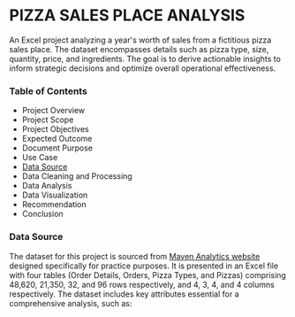 # PIZZA SALES PLACE ANALYSIS

An Excel project analyzing a year's worth of sales from a fictitious pizza sales place. The dataset encompasses details such as pizza type, size, quantity, price, and ingredients. The goal is to derive actionable insights to inform strategic decisions and optimize overall operational effectiveness.

### Table of Contents
 - Project Overview
 - Project Scope
 - Project Objectives
 - Expected Outcome
- Document Purpose
- Use Case
- [Data Source](https://github.com/Oluwaseun2024-ctrl/August-Python-Class/blob/main/README.md#data-source)
- Data Cleaning and Processing
- Data Analysis
- Data Visualization
- Recommendation
- Conclusion

### Data Source
The dataset for this project is sourced from [Maven Analytics website](https://app.mavenanalytics.io/datasets?search=pizz) designed specifically for practice purposes. It is presented in an Excel file with four tables (Order Details, Orders, Pizza Types, and Pizzas) comprising 48,620, 21,350, 32, and 96 rows respectively, and 4, 3, 4, and 4 columns respectively. The dataset includes key attributes essential for a comprehensive analysis, such as:
